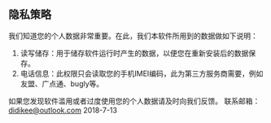 ## 隐私策略

我们知道您的个人数据非常重要。在此，我们本软件所用到的数据做如下说明：

1. 读写储存：用于储存软件运行时产生的数据，以便您在重新安装后的数据保存。
2. 电话信息：此权限只会读取您的手机IMEI编码，此为第三方服务商需要，例如友盟、广点通、bugly等。

如果您发现软件滥用或者过度使用您的个人数据请及时向我们反馈。
联系邮箱：didikee@outlook.com
2018-7-13